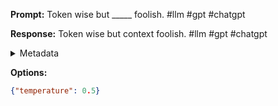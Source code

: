 **Prompt:**
Token wise but _____ foolish. #llm #gpt #chatgpt

**Response:**
Token wise but context foolish. #llm #gpt #chatgpt

<details><summary>Metadata</summary>

- Duration: 901 ms
- Datetime: 2023-09-02T22:20:34.986784
- Model: gpt-3.5-turbo-0613

</details>

**Options:**
```json
{"temperature": 0.5}
```

